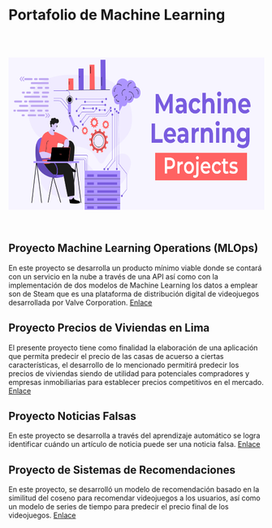 # Portafolio de Machine Learning
<br><br>

<p align=center>
<img src="src\banner.png" height="300" weight="450">
<p>
<br>

## Proyecto Machine Learning Operations (MLOps)
En este proyecto se desarrolla un producto mínimo viable donde se contará con un servicio en la nube a través de una API así como con la implementación de dos modelos de Machine Learning los datos a emplear son de Steam que es una plataforma de distribución digital de videojuegos desarrollada por Valve Corporation. [Enlace](https://github.com/carbajaljerson/PortafolioMachineLearning/tree/main/MlOperationsSteam\ ) 

## Proyecto Precios de Viviendas en Lima
El presente proyecto tiene como finalidad la elaboración de una aplicación que permita predecir el precio de las casas de acuerso a ciertas características, el desarrollo de lo mencionado permitirá predecir los precios de viviendas siendo de utilidad para potenciales compradores y empresas inmobiliarias para establecer precios competitivos en el mercado.  [Enlace](https://github.com/carbajaljerson/PortafolioMachineLearning/tree/main/HousingPricesLima\ ) 


## Proyecto Noticias Falsas 
En este proyecto se desarrolla a través del aprendizaje automático se logra identificar cuándo un artículo de noticia puede ser una noticia falsa. [Enlace](https://github.com/carbajaljerson/PortafolioMachineLearning/tree/main/FakeNews\ ) 

## Proyecto de Sistemas de Recomendaciones
En este proyecto, se desarrolló un modelo de recomendación basado en la similitud del coseno para recomendar videojuegos a los usuarios, así como un modelo de series de tiempo para predecir el precio final de los videojuegos. [Enlace](https://github.com/carbajaljerson/PortafolioMachineLearning/tree/main/GameRecommendation\ )